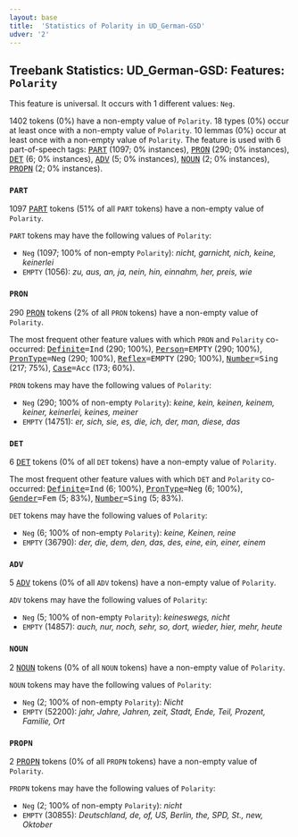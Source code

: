 ```yaml
---
layout: base
title:  'Statistics of Polarity in UD_German-GSD'
udver: '2'
---
```


## Treebank Statistics: UD_German-GSD: Features: `Polarity`

This feature is universal.
It occurs with 1 different values: `Neg`.

1402 tokens (0%) have a non-empty value of `Polarity`.
18 types (0%) occur at least once with a non-empty value of `Polarity`.
10 lemmas (0%) occur at least once with a non-empty value of `Polarity`.
The feature is used with 6 part-of-speech tags: <tt><a href="de_gsd-pos-PART.html">PART</a></tt> (1097; 0% instances), <tt><a href="de_gsd-pos-PRON.html">PRON</a></tt> (290; 0% instances), <tt><a href="de_gsd-pos-DET.html">DET</a></tt> (6; 0% instances), <tt><a href="de_gsd-pos-ADV.html">ADV</a></tt> (5; 0% instances), <tt><a href="de_gsd-pos-NOUN.html">NOUN</a></tt> (2; 0% instances), <tt><a href="de_gsd-pos-PROPN.html">PROPN</a></tt> (2; 0% instances).

### `PART`

1097 <tt><a href="de_gsd-pos-PART.html">PART</a></tt> tokens (51% of all `PART` tokens) have a non-empty value of `Polarity`.

`PART` tokens may have the following values of `Polarity`:

* `Neg` (1097; 100% of non-empty `Polarity`): <em>nicht, garnicht, nich, keine, keinerlei</em>
* `EMPTY` (1056): <em>zu, aus, an, ja, nein, hin, einnahm, her, preis, wie</em>

### `PRON`

290 <tt><a href="de_gsd-pos-PRON.html">PRON</a></tt> tokens (2% of all `PRON` tokens) have a non-empty value of `Polarity`.

The most frequent other feature values with which `PRON` and `Polarity` co-occurred: <tt><a href="de_gsd-feat-Definite.html">Definite</a></tt><tt>=Ind</tt> (290; 100%), <tt><a href="de_gsd-feat-Person.html">Person</a></tt><tt>=EMPTY</tt> (290; 100%), <tt><a href="de_gsd-feat-PronType.html">PronType</a></tt><tt>=Neg</tt> (290; 100%), <tt><a href="de_gsd-feat-Reflex.html">Reflex</a></tt><tt>=EMPTY</tt> (290; 100%), <tt><a href="de_gsd-feat-Number.html">Number</a></tt><tt>=Sing</tt> (217; 75%), <tt><a href="de_gsd-feat-Case.html">Case</a></tt><tt>=Acc</tt> (173; 60%).

`PRON` tokens may have the following values of `Polarity`:

* `Neg` (290; 100% of non-empty `Polarity`): <em>keine, kein, keinen, keinem, keiner, keinerlei, keines, meiner</em>
* `EMPTY` (14751): <em>er, sich, sie, es, die, ich, der, man, diese, das</em>

### `DET`

6 <tt><a href="de_gsd-pos-DET.html">DET</a></tt> tokens (0% of all `DET` tokens) have a non-empty value of `Polarity`.

The most frequent other feature values with which `DET` and `Polarity` co-occurred: <tt><a href="de_gsd-feat-Definite.html">Definite</a></tt><tt>=Ind</tt> (6; 100%), <tt><a href="de_gsd-feat-PronType.html">PronType</a></tt><tt>=Neg</tt> (6; 100%), <tt><a href="de_gsd-feat-Gender.html">Gender</a></tt><tt>=Fem</tt> (5; 83%), <tt><a href="de_gsd-feat-Number.html">Number</a></tt><tt>=Sing</tt> (5; 83%).

`DET` tokens may have the following values of `Polarity`:

* `Neg` (6; 100% of non-empty `Polarity`): <em>keine, Keinen, reine</em>
* `EMPTY` (36790): <em>der, die, dem, den, das, des, eine, ein, einer, einem</em>

### `ADV`

5 <tt><a href="de_gsd-pos-ADV.html">ADV</a></tt> tokens (0% of all `ADV` tokens) have a non-empty value of `Polarity`.

`ADV` tokens may have the following values of `Polarity`:

* `Neg` (5; 100% of non-empty `Polarity`): <em>keineswegs, nicht</em>
* `EMPTY` (14857): <em>auch, nur, noch, sehr, so, dort, wieder, hier, mehr, heute</em>

### `NOUN`

2 <tt><a href="de_gsd-pos-NOUN.html">NOUN</a></tt> tokens (0% of all `NOUN` tokens) have a non-empty value of `Polarity`.

`NOUN` tokens may have the following values of `Polarity`:

* `Neg` (2; 100% of non-empty `Polarity`): <em>Nicht</em>
* `EMPTY` (52200): <em>jahr, Jahre, Jahren, zeit, Stadt, Ende, Teil, Prozent, Familie, Ort</em>

### `PROPN`

2 <tt><a href="de_gsd-pos-PROPN.html">PROPN</a></tt> tokens (0% of all `PROPN` tokens) have a non-empty value of `Polarity`.

`PROPN` tokens may have the following values of `Polarity`:

* `Neg` (2; 100% of non-empty `Polarity`): <em>nicht</em>
* `EMPTY` (30855): <em>Deutschland, de, of, US, Berlin, the, SPD, St., new, Oktober</em>

